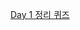 [Day 1 정리 퀴즈](https://colab.research.google.com/drive/1C0OyP-KBAaneC53p1lusHmHG2CxqFzkz?usp=sharing)
